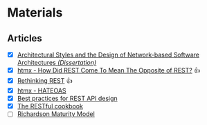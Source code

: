 # Materials

## Articles

- [x] [Architectural Styles and the Design of Network-based Software Architectures *(Dissertation)*](https://roy.gbiv.com/pubs/dissertation/top.htm)
- [x] [htmx - How Did REST Come To Mean The Opposite of REST?](https://htmx.org/essays/how-did-rest-come-to-mean-the-opposite-of-rest/) 👍
- [x] [Rethinking REST](https://kieranpotts.com/rethinking-rest) 👍
- [x] [htmx - HATEOAS](https://htmx.org/essays/hateoas/)
- [x] [Best practices for REST API design](https://stackoverflow.blog/2020/03/02/best-practices-for-rest-api-design/)
- [x] [The RESTful cookbook](https://restcookbook.com/)
- [ ] [Richardson Maturity Model](https://martinfowler.com/articles/richardsonMaturityModel.html#level1)
